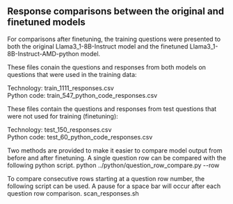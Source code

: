 ## Response comparisons between the original and finetuned models

For comparisons after finetuning, the training questions were presented to both the original 
Llama3_1-8B-Instruct model and the finetuned Llama3_1-8B-Instruct-AMD-python model.  

These files conain the questions and responses from both models on questions that were used in the training data:

 Technology: train_1111_responses.csv  
Python code: train_547_python_code_responses.csv  

These files contain the questions and responses from test questions that were not used for training (finetuning):

 Technology: test_150_responses.csv  
Python code: test_60_python_code_responses.csv  

Two methods are provided to make it easier to compare model output from before and after finetuning. 
A single question row can be compared with the following python script.
python ../python/question_row_compare.py <csv file> --row <row number>

To compare consecutive rows starting at a question row number, the following script can be used.
A pause for a space bar will occur after each question row comparison.
scan_responses.sh <csv file> <start row number>
